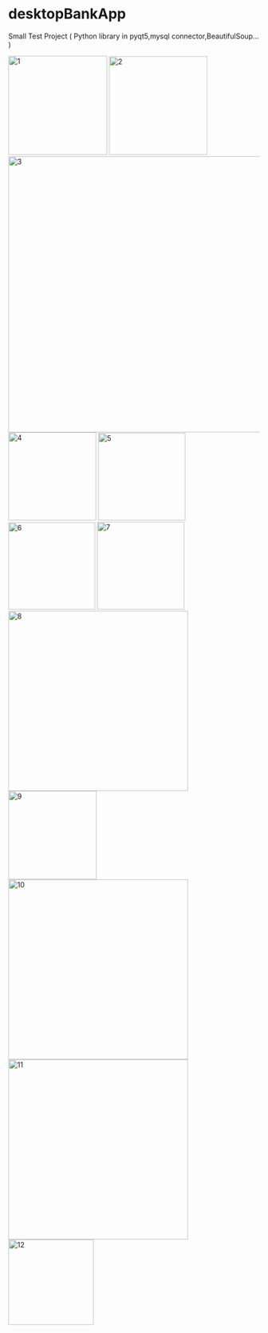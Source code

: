 # desktopBankApp
Small Test Project ( Python library in pyqt5,mysql connector,BeautifulSoup... )

<img width="198" alt="1" src="https://user-images.githubusercontent.com/90245432/174801690-e018496c-8750-4990-aa68-552100880414.PNG">
<img width="197" alt="2" src="https://user-images.githubusercontent.com/90245432/174801708-5715e653-51ab-46ab-be43-9eb0030bdec8.PNG">
<img width="552" alt="3" src="https://user-images.githubusercontent.com/90245432/174801731-490101c9-5da7-48f6-aa5b-35f19c3cd603.PNG">
<img width="176" alt="4" src="https://user-images.githubusercontent.com/90245432/174801744-2c808915-5f73-415a-9e42-bfdeee906261.PNG">
<img width="175" alt="5" src="https://user-images.githubusercontent.com/90245432/174801746-9008d4a2-f178-49a0-91f6-b224aba7b1c1.PNG">
<img width="174" alt="6" src="https://user-images.githubusercontent.com/90245432/174801747-9a8cb6b7-3044-4195-aef2-2310cee6187f.PNG">
<img width="175" alt="7" src="https://user-images.githubusercontent.com/90245432/174801807-e8b70cc7-bb98-4ddd-9a0b-00dac148a3f8.PNG">
<img width="360" alt="8" src="https://user-images.githubusercontent.com/90245432/174801816-5b17ffb8-76eb-48bb-9e04-8f62b2643d75.PNG">
<img width="177" alt="9" src="https://user-images.githubusercontent.com/90245432/174801829-1a2e3ba4-eb43-4f82-8597-92298d240864.PNG">
<img width="360" alt="10" src="https://user-images.githubusercontent.com/90245432/174801841-32fb525e-0ddd-4957-bede-d5e0ed8cd288.PNG">
<img width="360" alt="11" src="https://user-images.githubusercontent.com/90245432/174801857-0838d8e5-675c-44ae-bfc8-b8b450b7ba58.PNG">
<img width="171" alt="12" src="https://user-images.githubusercontent.com/90245432/174801860-cfbaad2e-e9e2-4d5d-9624-d1316725aaaa.PNG">
